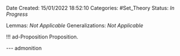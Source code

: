 <br />
<br />

Date Created: 15/01/2022 18:52:10
Categories: #Set_Theory
Status: _In Progress_

Lemmas: _Not Applicable_
Generalizations: _Not Applicable_

!!! ad-Proposition Proposition.



--- admonition
